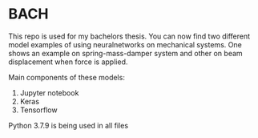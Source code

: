 # BACH

This repo is used for my bachelors thesis. You can now find two different model examples of using neuralnetworks on mechanical systems. One shows an example on spring-mass-damper system and other on beam displacement when force is applied.

Main components of these models:

1. Jupyter notebook
2. Keras
3. Tensorflow

Python 3.7.9 is being used in all files
